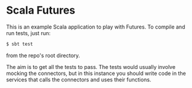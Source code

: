 # Scala Futures

This is an example Scala application to play with Futures. To compile and run tests, just run:
```sh
$ sbt test
```
from the repo's root directory.

The aim is to get all the tests to pass. The tests would usually involve mocking the connectors, but in this instance you should write code in the services that calls the connectors and uses their functions.